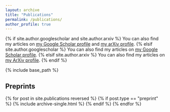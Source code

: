 ```yaml
---
layout: archive
title: "Publications"
permalink: /publications/
author_profile: true
---
```


{% if site.author.googlescholar and site.author.arxiv %}
  You can also find my articles on <a href="{{site.author.googlescholar}}">my Google Scholar profile</a> and <a href="{{site.author.arxiv}}">my arXiv profile</a>.
{% elsif site.author.googlescholar %}
  You can also find my articles on <a href="{{site.author.googlescholar}}">my Google Scholar profile</a>.
{% elsif site.author.arxiv %}
  You can also find my articles on <a href="{{site.author.arxiv}}">my ArXiv profile</a>.
{% endif %}

{% include base_path %}

## Preprints

{% for post in site.publications reversed %}
  {% if post.type == "preprint" %}
    {% include archive-single.html %}
  {% endif %}
{% endfor %}
